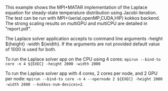 This example shows the MPI+MATAR implementation of the Laplace equation for steady-state temperature distribution using Jacobi iteration.
The test can be run with MPI+(serial,openMP,CUDA,HIP) kokkos backend.
The strong scaling results on multiGPU and multiCPU are detailed in "report.pdf".

The Laplace solver application accepts to command line arguments -height ${height} -width ${width}. 
If the arguments are not provided default value of 1000 is used for both.

To run the Laplace solver app on the CPU using 4 cores:
`mpirun --bind-to core -n 4 ${EXEC} -height 2000 -width 2000`

To run the Laplace solver app with 4 cores, 2 cores per node, and 2 GPU per node:
`mpirun --bind-to core -n 4 --npernode 2 ${EXEC} -height 2000 -width 2000 --kokkos-num-devices=2`.
